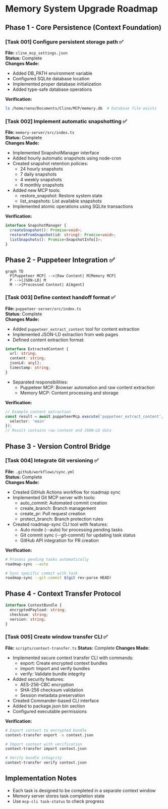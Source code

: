 # Memory System Upgrade Roadmap

## Phase 1 - Core Persistence (Context Foundation)

### [Task 001] Configure persistent storage path ✅
**File:** `cline_mcp_settings.json`  
**Status:** Complete  
**Changes Made:**  
- Added DB_PATH environment variable
- Configured SQLite database location
- Implemented proper database initialization
- Added type-safe database operations

**Verification:**  
```bash
ls /home/neno/Documents/Cline/MCP/memory.db  # Database file exists
```

### [Task 002] Implement automatic snapshotting ✅
**File:** `memory-server/src/index.ts`  
**Status:** Complete  
**Changes Made:**  
- Implemented SnapshotManager interface
- Added hourly automatic snapshots using node-cron
- Created snapshot retention policies:
  * 24 hourly snapshots
  * 7 daily snapshots
  * 4 weekly snapshots
  * 6 monthly snapshots
- Added new MCP tools:
  * restore_snapshot: Restore system state
  * list_snapshots: List available snapshots
- Implemented atomic operations using SQLite transactions

**Verification:**  
```typescript
interface SnapshotManager {
  createSnapshot(): Promise<void>;
  restoreFromSnapshot(id: string): Promise<void>;
  listSnapshots(): Promise<SnapshotInfo[]>;
}
```

## Phase 2 - Puppeteer Integration ✅

```mermaid
graph TD
  P[Puppeteer MCP] -->|Raw Content| M[Memory MCP]
  P -->|JSON-LD| M
  M -->|Processed Context| A[Agent]
```

### [Task 003] Define context handoff format ✅
**File:** `puppeteer-server/src/index.ts`  
**Status:** Complete  
**Changes Made:**  
- Added `puppeteer_extract_content` tool for content extraction
- Implemented JSON-LD extraction from web pages
- Defined content extraction format:
```typescript
interface ExtractedContent {
  url: string;
  content: string;
  jsonLd: any[];
  timestamp: string;
}
```
- Separated responsibilities:
  * Puppeteer MCP: Browser automation and raw content extraction
  * Memory MCP: Content processing and storage

**Verification:**  
```typescript
// Example content extraction
const result = await puppeteerMcp.execute('puppeteer_extract_content', {
  selector: 'main'
});
// Result contains raw content and JSON-LD data
```

## Phase 3 - Version Control Bridge

### [Task 004] Integrate Git versioning ✅
**File:** `.github/workflows/sync.yml`  
**Status:** Complete  
**Changes Made:**  
- Created GitHub Actions workflow for roadmap sync
- Implemented Git MCP server with tools:
  * auto_commit: Automated commit creation
  * create_branch: Branch management
  * create_pr: Pull request creation
  * protect_branch: Branch protection rules
- Created roadmap-sync CLI tool with features:
  * Auto mode (--auto) for processing pending tasks
  * Git commit sync (--git-commit) for updating task status
  * GitHub API integration for PR creation

**Verification:**  
```bash
# Process pending tasks automatically
roadmap-sync --auto

# Sync specific commit with task
roadmap-sync --git-commit $(git rev-parse HEAD)
```

## Phase 4 - Context Transfer Protocol
```typescript
interface ContextBundle {
  encryptedPayload: string;
  checksum: string;
  version: string;
}
```

### [Task 005] Create window transfer CLI ✅
**File:** `scripts/context-transfer.ts`
**Status:** Complete
**Changes Made:**
- Implemented secure context transfer CLI with commands:
  * export: Create encrypted context bundles
  * import: Import and verify bundles
  * verify: Validate bundle integrity
- Added security features:
  * AES-256-CBC encryption
  * SHA-256 checksum validation
  * Session metadata preservation
- Created Commander-based CLI interface
- Added to package.json bin section
- Configured executable permissions

**Verification:**
```bash
# Export context to encrypted bundle
context-transfer export -o context.json

# Import context with verification
context-transfer import context.json

# Verify bundle integrity
context-transfer verify context.json
```

## Implementation Notes
- Each task is designed to be completed in a separate context window
- Memory server stores task completion state
- Use `mcp-cli task-status` to check progress